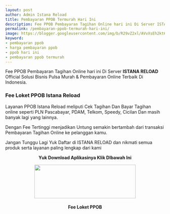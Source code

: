 ```yaml
---
layout: post
author: Admin Istana Reload
title: Pembayaran PPOB Termurah Hari Ini
description: Fee PPOB Pembayaran Tagihan Online hari ini Di Server ISTANA RELOAD Official Solusi Bisnis Pulsa Murah dan Pembayaran Online Terbaik Di Indonesia.
permalink: /pembayaran-ppob-termurah-hari-ini/
image: https://blogger.googleusercontent.com/img/b/R29vZ2xl/AVvXsEh2kt6Hdy8xKVJYaRA6LFVAPLmixlANiGh4fWVHT2fg0iQl0yRgxA8luU-n88iXF8nABSxhxDDVipn-GKcUQqCCtLu8Rqsa7OrSnNt1gZpRO_NavL7fodjZupmNXGh53QDYxdRxvR-sL3KAVaKdfETARyJN1elIDho42l1_lhXtWFzaBFEkt15b44UoVQ/s1600/Loket%20PPOB%20Istana%20Reload.jpg
keyword: 
- pembayaran ppob
- harga pembayaran ppob
- ppob hari ini
- pembayaran ppob termurah
---
```

<p>Fee PPOB Pembayaran Tagihan Online hari ini Di Server <b>ISTANA RELOAD</b> Official Solusi Bisnis Pulsa Murah &amp; Pembayaran Online Terbaik Di Indonesia.</p>
<h3>Fee Loket PPOB Istana Reload</h3>
<p>Layanan PPOB Istana Reload meliputi Cek Tagihan Dan Bayar Tagihan online seperti PLN Pascabayar, PDAM, Telkom, Speedy, Cicilan Dan masih banyak lagi yang lainnya.</p>
<p>Dengan Fee Tertinggi menjadikan Untung semakin bertambah dari transaksi Pembayaran Tagihan Online ke pelanggan kamu.</p>
<p>Jangan Tunggu Lagi Yuk Daftar di ISTANA RELOAD dan nikmati semua produk serta layanan paling lengkap dari kami</p>
<p style="text-align: center;"><b>Yuk Download Aplikasinya Klik DIbawah Ini</b></p>
<div class="separator" style="clear: both; text-align: center;"><a href="https://bit.ly/istanareloadapps" style="margin-left: 1em; margin-right: 1em;" target="_blank"><img border="0" data-original-height="165" data-original-width="500" height="106" src="https://blogger.googleusercontent.com/img/a/AVvXsEjKKGxWGVhhaaexEE966JxD3sghZheAlZ2kdIGODt7zmsYfRLOaoP9_TvilHt2NqMuv_Ejz7Aruw0OQSI3i6drgnpwDqF7em9MRtgKRMquiG2WpOz8CQ4Gte8YR9fxO5Ty1cbg5WJLDkt5Tlg2ul0CZvcBe2X5fF2OeQUVYxvFm1jU4V7268x2LBnwcIA=s320" width="320" /></a></div>
<h4 style="clear: both; text-align: center;">Fee Loket PPOB<br />
<script src="https://istanareload.co.id/tanggalppob.js" type="text/javascript"></script></h4><br />
<script src="https://istanareload.co.id/harga.php?type=js&amp;lvl=RS&amp;up=25&amp;cttn=PPOB" type="text/javascript"></script>
